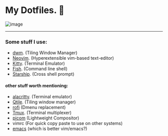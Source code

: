 
# My Dotfiles. 🖤

<!-- ![Imgur](https://i.imgur.com/u9NYdqJ.png) -->

![image](https://user-images.githubusercontent.com/77913442/136956905-9b0138e9-25b9-409b-881b-a211de63b226.png)

<!-- ![imgur](https://i.imgur.com/nHIZJfv.png) -->
___

### Some stuff I use:
* [dwm](https://dwm.suckless.org). (Tiling Window Manager)
* [Neovim](https://neovim.io/). (Hyperextensible vim-based text-editor)
* [Kitty](https://sw.kovidgoyal.net/kitty/). (Terminal Emulator)
* [Fish](https://fishshell.com/). (Command line shell)
* [Starship](https://starship.rs/). (Cross shell prompt)

#### other stuff worth mentioning: 
* [alacritty](https://github.com/alacritty/alacritty). (Terminal emulator)
* [Qtile](http://www.qtile.org/). (Tiling window manager)
* [rofi](https://github.com/davatorium/rofi) (Dmenu replacement)
* [Tmux](https://github.com/tmux/tmux/wiki). (Terminal multiplexer)
* [picom](https://github.com/jonaburg/picom) (Lightweight Compositor)
* vimrc (For quick copy paste to use on other systems)
* [emacs](https://github.com/hlissner/doom-emacs) (which is better vim/emacs?)
